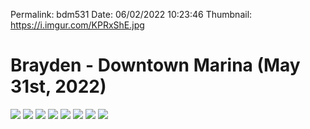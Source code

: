 
Permalink: bdm531
Date: 06/02/2022 10:23:46
Thumbnail: https://i.imgur.com/KPRxShE.jpg

# Brayden - Downtown Marina (May 31st, 2022)

![](https://i.imgur.com/0Diod6T.jpg)
![](https://i.imgur.com/r6E9BwE.jpg)
![](https://i.imgur.com/KPRxShE.jpg)
![](https://i.imgur.com/1EaOBNc.jpg)
![](https://i.imgur.com/FFNIawH.jpg)
![](https://i.imgur.com/Kk9mQV2.jpg)
![](https://i.imgur.com/XhOZm7F.jpg)
![](https://i.imgur.com/1AzEjwz.jpg)
